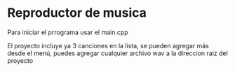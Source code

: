 # Reproductor de musica
Para iniciar el prrograma usar el main.cpp


El proyecto incluye ya 3 canciones en la lista, se pueden agregar más desde el menú, puedes agregar cualquier archivo wav a la direccion raiz del proyecto

